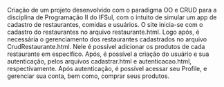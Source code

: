 Criação de um projeto desenvolvido com o paradigma OO e CRUD para a disciplina de Programação II do IFSul, com o intuito de simular um app de cadastro de restaurantes, comidas e usuários.
O site inicia-se com o cadastro do restaurantes no arquivo restaurante.html. Logo após, é necessária o gerenciamento dos restaurantes cadastrados no arquivo CrudRestaurante.html. Nele é possível adicionar os produtos de cada restaurante em específico.
Após, é possível a criação do usuário e sua autenticação, pelos arquivos cadastrar.html e autenticacao.html, respectivamente. 
Após autenticação, é possível acessar seu Profile, e gerenciar sua conta, bem como, comprar seus produtos.